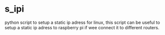# s_ipi
python script to setup a static ip adress for linux,
this script can be useful to setup a static ip adress to raspberry pi if wee connect it to different routers.
